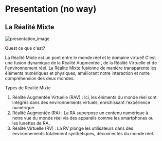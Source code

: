 # Presentation (no way)
## La Réalité Mixte

![presentation_image](Images/mixed_reality.png)

Quest ce que c'est?

La Réalité Mixte est un pont entre le monde réel et le domaine virtuel!
C'est une fusion dynamique de la Réalité Augmentée , de la Réalité Virtuelle et de l'environnement réel.
La Réalité Mixte fusionne de manière transparente les éléments numériques et physiques, améliorant notre interaction et notre compréhension des deux mondes.

Types de Réalité Mixte

1) Réalité Augmentée Virtuelle (RAV) : Ici, les éléments du monde réel sont intégrés dans des environnements virtuels, enrichissant l'expérience numérique.
2) Réalité Augmentée (RA) : La RA superpose un contenu numérique à notre vue du monde réel via des appareils comme les smartphones ou les lunettes de RA.
3) Réalité Virtuelle (RV) : La RV plonge les utilisateurs dans des environnements totalement synthétiques, déconnectés du monde réel.

